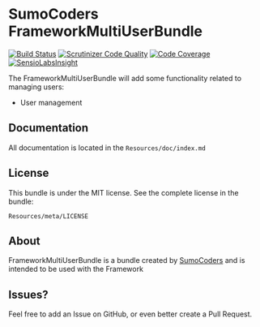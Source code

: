 # SumoCoders FrameworkMultiUserBundle

[![Build Status](https://travis-ci.org/sumocoders/FrameworkMultiUserBundle.svg?branch=master)](https://travis-ci.org/sumocoders/FrameworkMultiUserBundle)
[![Scrutinizer Code Quality](https://scrutinizer-ci.com/g/sumocoders/FrameworkMultiUserBundle/badges/quality-score.png?b=master)](https://scrutinizer-ci.com/g/sumocoders/FrameworkMultiUserBundle/?branch=master)
[![Code Coverage](https://scrutinizer-ci.com/g/sumocoders/FrameworkMultiUserBundle/badges/coverage.png?b=master)](https://scrutinizer-ci.com/g/sumocoders/FrameworkMultiUserBundle/?branch=master)
[![SensioLabsInsight](https://insight.sensiolabs.com/projects/09e27729-eefc-443d-b63d-7351f2076062/mini.png)](https://insight.sensiolabs.com/projects/09e27729-eefc-443d-b63d-7351f2076062)

The FrameworkMultiUserBundle will add some functionality related to managing users:

* User management

## Documentation

All documentation is located in the `Resources/doc/index.md`

## License

This bundle is under the MIT license. See the complete license in the bundle:

    Resources/meta/LICENSE

## About

FrameworkMultiUserBundle is a bundle created by [SumoCoders](https://github.com/sumocoders)
and is intended to be used with the Framework

## Issues?

Feel free to add an Issue on GitHub, or even better create a Pull Request.
